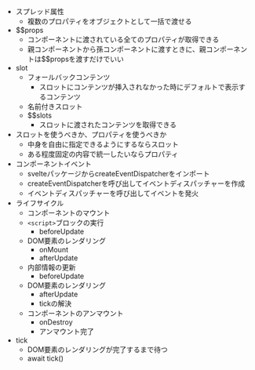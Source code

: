 - スプレッド属性
  - 複数のプロパティをオブジェクトとして一括で渡せる
- $$props
  - コンポーネントに渡されている全てのプロパティが取得できる
  - 親コンポーネントから孫コンポーネントに渡すときに、親コンポーネントは$$propsを渡すだけでいい
- slot
  - フォールバックコンテンツ
    - スロットにコンテンツが挿入されなかった時にデフォルトで表示するコンテンツ
  - 名前付きスロット
  - $$slots
    - スロットに渡されたコンテンツを取得できる
- スロットを使うべきか、プロパティを使うべきか
  - 中身を自由に指定できるようにするならスロット
  - ある程度固定の内容で統一したいならプロパティ
- コンポーネントイベント
  - svelteパッケージからcreateEventDispatcherをインポート
  - createEventDispatcherを呼び出してイベントディスパッチャーを作成
  - イベントディスパッチャーを呼び出してイベントを発火
- ライフサイクル
  - コンポーネントのマウント
  - `<script>`ブロックの実行
    - beforeUpdate
  - DOM要素のレンダリング
    - onMount
    - afterUpdate
  - 内部情報の更新
    - beforeUpdate
  - DOM要素のレンダリング
    - afterUpdate
    - tickの解決
  - コンポーネントのアンマウント
    - onDestroy
    - アンマウント完了
- tick
  - DOM要素のレンダリングが完了するまで待つ
  - await tick()
